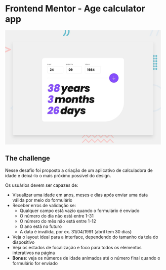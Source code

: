 # Frontend Mentor - Age calculator app

![Design preview for the Age calculator app coding challenge](./design/desktop-preview.jpg)

## The challenge

Nesse desafio foi proposto a criação de um aplicativo de calculadora de idade e deixá-lo o mais próximo possível do design.

Os usuários devem ser capazes de:

- Visualizar uma idade em anos, meses e dias após enviar uma data válida por meio do formulário
- Receber erros de validação se:
  - Qualquer campo está vazio quando o formulário é enviado
  - O número do dia não está entre 1-31
  - O número do mês não está entre 1-12
  - O ano está no futuro
  - A data é inválida, por ex. 31/04/1991 (abril tem 30 dias)
- Veja o layout ideal para a interface, dependendo do tamanho da tela do dispositivo
- Veja os estados de focalização e foco para todos os elementos interativos na página
- **Bonus**: veja os números de idade animados até o número final quando o formulário for enviado
